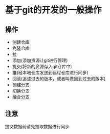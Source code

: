 # 基于git的开发的一般操作

## 操作

- 创建仓库
- 克隆仓库
- 拉
- 添加(添加资源让git进行管理)
- 提交(将新的资源存入git仓库中)
- 推(经本地仓库发送到远程仓库进行同步)
- 回滚(追述过去的版本，或者叫做回到过去的版本)
- 创建分支
- 切换分支
- 融合分支

## 注意

提交数据前请先拉取数据进行同步
